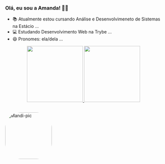### Olá, eu sou a Amanda! 👾👋

- 📚 Atualmente estou cursando Análise e Desenvolvimeneto de Sistemas na Estácio ...
- 💻 Estudando Desenvolvimento Web na Trybe ...
- 😄 Pronomes: ela/dela ...

<div align="center">
  <a href="https://github.com/mandioquynha">
  <img height="180em" src="https://github-readme-stats.vercel.app/api?username=mandioquynha&show_icons=true&theme=synthwave&include_all_commits=true&count_private=true"/>
  <img height="180em" src="https://github-readme-stats.vercel.app/api/top-langs/?username=mandioquynha&layout=compact&langs_count=7&theme=synthwave"/>
</div>

  ##
  
 <div>
   <img align="center" alt="Mandi-pic" height="150" style="border-radius:50px;"
 src="https://picrew.me/shareImg/org/202205/338224_TPvSkNvI.png">
</div>
